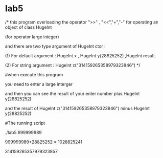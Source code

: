 # lab5
/* this program overloading the operator ">>" , "<<","+","-" for operating an object of class HugeInt 


(for operator large integer)


and there are two type argument of HugeInt ctor : 


(1) For default argument : HugeInt x , HugeInt y(28825252) ,HugeInt result


(2) For string argument : HugeInt z("314159265358979323846")  */


#when execute this program


you need to enter a large interger 


and then you can see the result of your enter number plus  HugeInt y(28825252) 


and the result of HugeInt z("314159265358979323846") minus HugeInt y(28825252) 

                          

#The running script


./lab5
999999989

999999989+28825252 = 1028825241


314159265357979323857




